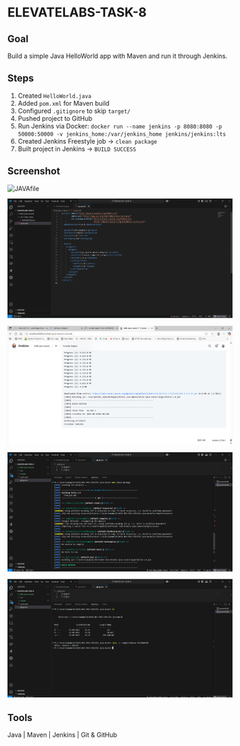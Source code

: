 # ELEVATELABS-TASK-8

## Goal
Build a simple Java HelloWorld app with Maven and run it through Jenkins.


## Steps
1. Created `HelloWorld.java`  
2. Added `pom.xml` for Maven build  
3. Configured `.gitignore` to skip `target/`  
4. Pushed project to GitHub 
5. Run Jenkins via Docker: `docker run --name jenkins -p 8080:8080 -p 50000:50000 -v jenkins_home:/var/jenkins_home jenkins/jenkins:lts`   
6. Created Jenkins Freestyle job → `clean package`  
7. Built project in Jenkins → `BUILD SUCCESS`


## Screenshot
![JAVAfile](screeshots/JAVAfile.png)

![POMfile](screenshots/POMfile.png)

![JenkinsBuildSuccess](screenshots/jenkinsconsole.png)

![LocallyBuild](screenshots/locallybuild.png)

![Locallyaccessed](screenshots/locallyaccessed.png)
## Tools
Java | Maven | Jenkins | Git & GitHub
